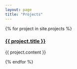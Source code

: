 ```yaml
---
layout: page
title: "Projects"
---
```


{% for project in site.projects %}
  <h3><a href="{{ project.website }}" title="{{ project.title }}">{{ project.title }}</a></h3>
  <p>{{ project.content }}</p>
{% endfor %}
